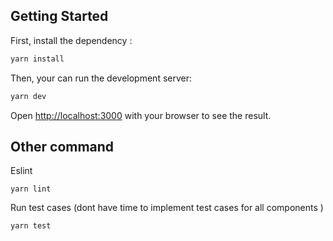 ## Getting Started

First, install the dependency :

```bash
yarn install
```

Then, your can run the development server:

```bash
yarn dev
```

Open [http://localhost:3000](http://localhost:3000) with your browser to see the result.

## Other command

Eslint

```
yarn lint
```

Run test cases (dont have time to implement test cases for all components )

```
yarn test
```
